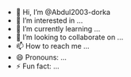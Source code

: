 - 👋 Hi, I’m @Abdul2003-dorka
- 👀 I’m interested in ...
- 🌱 I’m currently learning ...
- 💞️ I’m looking to collaborate on ...
- 📫 How to reach me ...
- 😄 Pronouns: ...
- ⚡ Fun fact: ...

<!---
Abdul2003-dorka/Abdul2003-dorka is a ✨ special ✨ repository because its `README.md` (this file) appears on your GitHub profile.
You can click the Preview link to take a look at your changes.
--->
